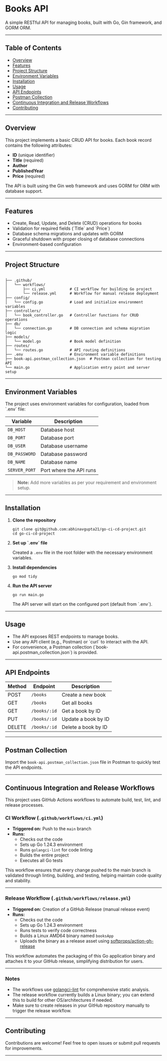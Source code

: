 # Books API

A simple RESTful API for managing books, built with Go, Gin framework, and GORM ORM.

---

## Table of Contents

- [Overview](#overview)  
- [Features](#features)  
- [Project Structure](#project-structure)  
- [Environment Variables](#environment-variables)  
- [Installation](#installation)  
- [Usage](#usage)  
- [API Endpoints](#api-endpoints)  
- [Postman Collection](#postman-collection)
- [Continuous Integration and Release Workflows](#continuous-integration-and-release-workflows)
- [Contributing](#contributing)

---

## Overview

This project implements a basic CRUD API for books. Each book record contains the following attributes:

- **ID** (unique identifier)  
- **Title** (required)  
- **Author**  
- **PublishedYear**  
- **Price** (required)  

The API is built using the Gin web framework and uses GORM for ORM with database support.

---

## Features

- Create, Read, Update, and Delete (CRUD) operations for books  
- Validation for required fields (\`Title\` and \`Price\`)  
- Database schema migrations and updates with GORM  
- Graceful shutdown with proper closing of database connections  
- Environment-based configuration  

---

## Project Structure

```

├── .github/
│   └── workflows/
│       ├── ci.yml           # CI workflow for building Go project
│       └── release.yml      # Workflow for manual release deployment
├── config/
│   └── config.go            # Load and initialize environment variables
├── controllers/
│   └── book_controller.go   # Controller functions for CRUD operations
├── db/
│   └── connection.go        # DB connection and schema migration logic
├── models/
│   └── model.go             # Book model definition
├── routes/
│   └── routes.go            # API routing definitions
├── .env                     # Environment variable definitions
├── book-api.postman_collection.json  # Postman collection for testing API
└── main.go                  # Application entry point and server setup
```

---

## Environment Variables

The project uses environment variables for configuration, loaded from \`.env\` file:

| Variable         | Description              |
|------------------|--------------------------|
| `DB_HOST`      | Database host              |
| `DB_PORT`      | Database port              |
| `DB_USER`      | Database username          |
| `DB_PASSWORD`  | Database password          |
| `DB_NAME`      | Database name              |
| `SERVER_PORT`  | Port where the API runs    |

> **Note:** Add more variables as per your requirement and environment setup.

---

## Installation

1. **Clone the repository**

   ```
   git clone git@github.com:abhinavgupta21/go-ci-cd-project.git
   cd go-ci-cd-project
   ```

2. **Set up \`.env\` file**

   Created a `.env` file in the root folder with the necessary environment variables.

3. **Install dependencies**

   ```
   go mod tidy
   ```

4. **Run the API server**

   ```
   go run main.go
   ````

   The API server will start on the configured port (default from \`.env\`).

---

## Usage

- The API exposes REST endpoints to manage books.
- Use any API client (e.g., Postman) or \`curl\` to interact with the API.
- For convenience, a Postman collection (\`book-api.postman_collection.json\`) is provided.

---

## API Endpoints

| Method | Endpoint       | Description           |
|--------|----------------|-----------------------|
| POST   | `/books`       | Create a new book     |
| GET    | `/books`       | Get all books         |
| GET    | `/books/:id`   | Get a book by ID      |
| PUT    | `/books/:id`   | Update a book by ID   |
| DELETE | `/books/:id`   | Delete a book by ID   |

---

## Postman Collection

Import the `book-api.postman_collection.json` file in Postman to quickly test the API endpoints.

---

## Continuous Integration and Release Workflows

This project uses GitHub Actions workflows to automate build, test, lint, and release processes.

### CI Workflow (`.github/workflows/ci.yml`)

- **Triggered on:** Push to the `main` branch  
- **Runs:**
  - Checks out the code  
  - Sets up Go 1.24.3 environment  
  - Runs `golangci-lint` for code linting  
  - Builds the entire project  
  - Executes all Go tests  

This workflow ensures that every change pushed to the main branch is validated through linting, building, and testing, helping maintain code quality and stability.

---

### Release Workflow (`.github/workflows/release.yml`)

- **Triggered on:** Creation of a GitHub Release (manual release event)  
- **Runs:**
  - Checks out the code  
  - Sets up Go 1.24.3 environment  
  - Runs tests to verify code correctness  
  - Builds a Linux AMD64 binary named `booksApp`  
  - Uploads the binary as a release asset using [softprops/action-gh-release](https://github.com/softprops/action-gh-release)  

This workflow automates the packaging of this Go application binary and attaches it to your GitHub release, simplifying distribution for users.

---

### Notes

- The workflows use [golangci-lint](https://golangci-lint.run/) for comprehensive static analysis.
- The release workflow currently builds a Linux binary; you can extend this to build for other OS/architectures if needed.
- Make sure to create releases in your GitHub repository manually to trigger the release workflow.

---

## Contributing

Contributions are welcome! Feel free to open issues or submit pull requests for improvements.

---
